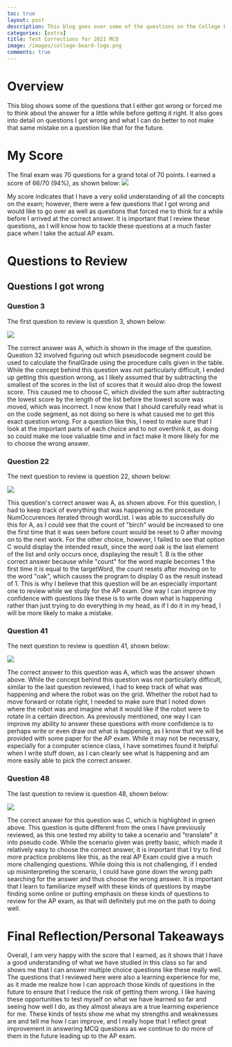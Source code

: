 ```yaml
---
toc: true
layout: post
description: This blog goes over some of the questions on the College Board 2021 MCQ as well as my strengths and weakness in certain areas.
categories: [extra]
title: Test Corrections for 2021 MCQ
image: /images/college-board-logo.png
comments: true
---
```


# Overview
This blog shows some of the questions that I either got wrong or forced me to think about the answer for a little while before getting it right. It also goes into detail on questions I got wrong and what I can do better to not make that same mistake on a question like that for the future.

# My Score
The final exam was 70 questions for a grand total of 70 points. I earned a score of 66/70 (94%), as shown below:
![]({{site.baseurl}}/images/2021mcqscore.png)

My score indicates that I have a very solid understanding of all the concepts on the exam; however, there were a few questions that I got wrong and would like to go over as well as questions that forced me to think for a while before I arrived at the correct answer. It is important that I review these questions, as I will know how to tackle these questions at a much faster pace when I take the actual AP exam. 

# Questions to Review

## Questions I got wrong

### Question 3

The first question to review is question 3, shown below: 

![]({{site.baseurl}}/images/question3mcq2021.png)

The correct answer was A, which is shown in the image of the question. Question 32 involved figuring out which pseudocode segment could be used to calculate the finalGrade using the procedure calls given in the table. While the concept behind this question was not particularly difficult, I ended up getting this question wrong, as I likely assumed that by subtracting the smallest of the scores in the list of scores that it would also drop the lowest score. This caused me to choose C, which divided the sum after subtracting the lowest score by the length of the list before the lowest score was moved, which was incorrect. I now know that I should carefully read what is on the code segment, as not doing so here is what caused me to get this exact question wrong. For a question like this, I need to make sure that I look at the important parts of each choice and to not overthink it, as doing so could make me lose valuable time and in fact make it more likely for me to choose the wrong answer.

### Question 22

The next question to review is question 22, shown below: 

![]({{site.baseurl}}/images/question22mcq2021.png)

This question's correct answer was A, as shown above. For this question, I had to keep track of everything that was happening as the procedure NumOccurences iterated through wordList. I was able to successfully do this for A, as I could see that the count of "birch" would be increased to one the first time that it was seen before count would be reset to 0 after moving on to the next work. For the other choice, however, I failed to see that option C would display the intended result, since the word oak is the last element of the list and only occurs once, displaying the result 1. B is the other correct answer because while "count" for the word maple becomes 1 the first time it is equal to the targetWord, the count resets after moving on to the word "oak", which causes the program to display 0 as the result instead of 1. This is why I believe that this question will be an especially important one to review while we study for the AP exam. One way I can improve my confidence with questions like these is to write down what is happening rather than just trying to do everything in my head, as if I do it in my head, I will be more likely to make a mistake. 

### Question 41

The next question to review is question 41, shown below: 

![]({{site.baseurl}}/images/question41mcq2021.png)

The correct answer to this question was A, which was the answer shown above. While the concept behind this question was not particularly difficult, similar to the last question reviewed, I had to keep track of what was happening and where the robot was on the grid. Whether the robot had to move forward or rotate right, I needed to make sure that I noted down where the robot was and imagine what it would like if the robot were to rotate in a certain direction. As previously mentioned, one way I can improve my ability to answer these questions with more confidence is to perhaps write or even draw out what is happening, as I know that we will be provided with some paper for the AP exam. While it may not be necessary, especially for a computer science class, I have sometimes found it helpful when I write stuff down, as I can clearly see what is happening and am more easily able to pick the correct answer. 

### Question 48

The last question to review is question 48, shown below: 

![]({{site.baseurl}}/images/question48mcq2021.png)

The correct answer for this question was C, which is highlighted in green above. This question is quite different from the ones I have previously reviewed, as this one tested my ability to take a scenario and "translate" it into pseudo code. While the scenario given was pretty basic, which made it relatively easy to choose the correct answer, it is important that I try to find more practice problems like this, as the real AP Exam could give a much more challenging questions. While doing this is not challenging, if I ended up misinterpreting the scenario, I could have gone down the wrong path searching for the answer and thus choose the wrong answer. It is important that I learn to familiarize myself with these kinds of questions by maybe finding some online or putting emphasis on these kinds of questions to review for the AP exam, as that will definitely put me on the path to doing well. 



# Final Reflection/Personal Takeaways

Overall, I am very happy with the score that I earned, as it shows that I have a good understanding of what we have studied in this class so far and shows me that I can answer multiple choice questions like these really well. The questions that I reviewed here were also a learning experience for me, as it made me realize how I can approach those kinds of questions in the future to ensure that I reduce the risk of getting them wrong. I like having these opportunities to test myself on what we have learned so far and seeing how well I do, as they almost always are a true learning experience for me. These kinds of tests show me what my strengths and weaknesses are and tell me how I can improve, and I really hope that I reflect great improvement in answering MCQ questions as we continue to do more of them in the future leading up to the AP exam.
